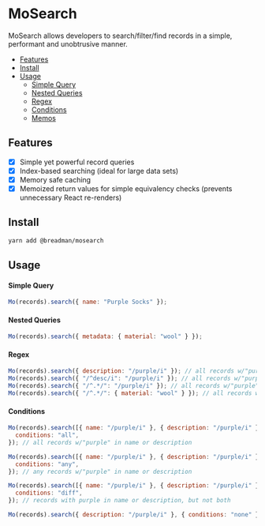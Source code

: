 # MoSearch

MoSearch allows developers to search/filter/find records in a simple, performant and unobtrusive manner.

- [Features](#features)
- [Install](#install)
- [Usage](#usage)
  - [Simple Query](#simple-query)
  - [Nested Queries](#nested-queries)
  - [Regex](#regex)
  - [Conditions](#conditions)
  - [Memos](#memos)

## Features

- [x] Simple yet powerful record queries
- [x] Index-based searching (ideal for large data sets)
- [x] Memory safe caching
- [x] Memoized return values for simple equivalency checks (prevents unnecessary React re-renders)

## Install

```bash
yarn add @breadman/mosearch
```

## Usage

#### Simple Query

```js
Mo(records).search({ name: "Purple Socks" });
```

#### Nested Queries

```js
Mo(records).search({ metadata: { material: "wool" } });
```

#### Regex

```js
Mo(records).search({ description: "/purple/i" }); // all records w/"purple" in description
Mo(records).search({ "/^desc/i": "/purple/i" }); // all records w/"purple" in a property starting w/"desc"
Mo(records).search({ "/^.*/": "/purple/i" }); // all records w/"purple" in any property
Mo(records).search({ "/^.*/": { material: "wool" } }); // all records w/a nested property "material" equal to "wool"
```

#### Conditions

```js
Mo(records).search([{ name: "/purple/i" }, { description: "/purple/i" }], {
  conditions: "all",
}); // all records w/"purple" in name or description

Mo(records).search([{ name: "/purple/i" }, { description: "/purple/i" }], {
  conditions: "any",
}); // any records w/"purple" in name or description

Mo(records).search([{ name: "/purple/i" }, { description: "/purple/i" }], {
  conditions: "diff",
}); // records with purple in name or description, but not both

Mo(records).search({ description: "/purple/i" }, { conditions: "none" }); // all records w/out "purple" in description
```

<!-- #### Memos

MoSearch is designed to be used _liberally_ across your app. Under the hood, a combination of incremental indexing and [memoization](https://en.wikipedia.org/wiki/Memoization) (specifically [weak](https://developer.mozilla.org/en-US/docs/Web/JavaScript/Reference/Global_Objects/WeakMap) memoization) are used to minimize the

Firstly, this makes it  cheap to run multiple queries on a dataset.

```js
Mo(lotsOfRecords).search({ name: "Purple Socks" }); // "expensive" data indexing is cached
Mo(lotsOfRecords).search({ metadata: { material: "wool" } }); // no indexing
```

Secondly, the same query on the same dataset will return the same result, which is helpful to prevent rerendering.

```js
const a = Mo(records).search({ name: "Purple Socks" });
const b = Mo(records).search({ name: "Purple Socks" });

a === b;
// true
```

Thirdly, cache is global thus these benefits are enjoyed across your app. -->
